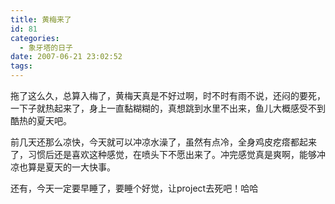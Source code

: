 ```yaml
---
title: 黄梅来了
id: 81
categories:
  - 象牙塔的日子
date: 2007-06-21 23:02:52
tags:
---
```




拖了这么久，总算入梅了，黄梅天真是不好过啊，时不时有雨不说，还闷的要死，一下子就热起来了，身上一直黏糊糊的，真想跳到水里不出来，鱼儿大概感受不到酷热的夏天吧。

 前几天还那么凉快，今天就可以冲凉水澡了，虽然有点冷，全身鸡皮疙瘩都起来了，习惯后还是喜欢这种感觉，在喷头下不愿出来了。冲完感觉真是爽啊，能够冲凉也算是夏天的一大快事。 

 还有，今天一定要早睡了，要睡个好觉，让project去死吧！哈哈
